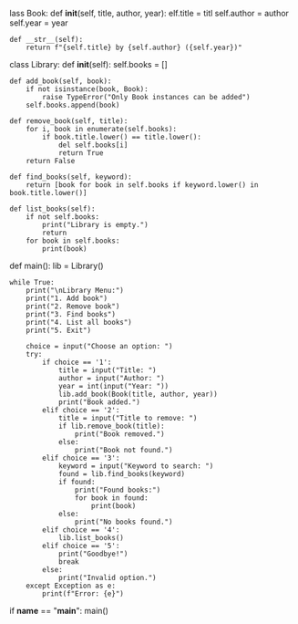 lass Book:
    def __init__(self, title, author, year):
        elf.title = titl
        self.author = author
        self.year = year
    
    def __str__(self):
        return f"{self.title} by {self.author} ({self.year})"

class Library:
    def __init__(self):
        self.books = []
    
    def add_book(self, book):
        if not isinstance(book, Book):
            raise TypeError("Only Book instances can be added")
        self.books.append(book)
    
    def remove_book(self, title):
        for i, book in enumerate(self.books):
            if book.title.lower() == title.lower():
                del self.books[i]
                return True
        return False
    
    def find_books(self, keyword):
        return [book for book in self.books if keyword.lower() in book.title.lower()]
    
    def list_books(self):
        if not self.books:
            print("Library is empty.")
            return
        for book in self.books:
            print(book)

def main():
    lib = Library()
    
    while True:
        print("\nLibrary Menu:")
        print("1. Add book")
        print("2. Remove book")
        print("3. Find books")
        print("4. List all books")
        print("5. Exit")
        
        choice = input("Choose an option: ")
        try:
            if choice == '1':
                title = input("Title: ")
                author = input("Author: ")
                year = int(input("Year: "))
                lib.add_book(Book(title, author, year))
                print("Book added.")
            elif choice == '2':
                title = input("Title to remove: ")
                if lib.remove_book(title):
                    print("Book removed.")
                else:
                    print("Book not found.")
            elif choice == '3':
                keyword = input("Keyword to search: ")
                found = lib.find_books(keyword)
                if found:
                    print("Found books:")
                    for book in found:
                        print(book)
                else:
                    print("No books found.")
            elif choice == '4':
                lib.list_books()
            elif choice == '5':
                print("Goodbye!")
                break
            else:
                print("Invalid option.")
        except Exception as e:
            print(f"Error: {e}")

if __name__ == "__main__":
    main()

